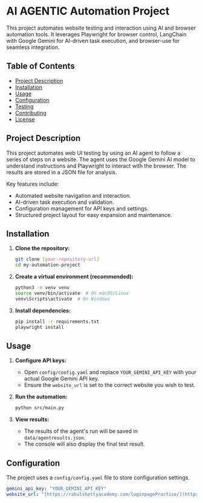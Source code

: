 # AI AGENTIC Automation Project

This project automates website testing and interaction using AI and browser automation tools. It leverages Playwright for browser control, LangChain with Google Gemini for AI-driven task execution, and browser-use for seamless integration.

## Table of Contents

-   [Project Description](#project-description)
-   [Installation](#installation)
-   [Usage](#usage)
-   [Configuration](#configuration)
-   [Testing](#testing)
-   [Contributing](#contributing)
-   [License](#license)

## Project Description

This project automates web UI testing by using an AI agent to follow a series of steps on a website. The agent uses the Google Gemini AI model to understand instructions and Playwright to interact with the browser. The results are stored in a JSON file for analysis.

Key features include:

-   Automated website navigation and interaction.
-   AI-driven task execution and validation.
-   Configuration management for API keys and settings.
-   Structured project layout for easy expansion and maintenance.

## Installation

1.  **Clone the repository:**

    ```bash
    git clone [your-repository-url]
    cd my-automation-project
    ```

2.  **Create a virtual environment (recommended):**

    ```bash
    python3 -m venv venv
    source venv/bin/activate  # On macOS/Linux
    venv\Scripts\activate  # On Windows
    ```

3.  **Install dependencies:**

    ```bash
    pip install -r requirements.txt
    playwright install
    ```

## Usage

1.  **Configure API keys:**
    * Open `config/config.yaml` and replace `YOUR_GEMINI_API_KEY` with your actual Google Gemini API key.
    * Ensure the `website_url` is set to the correct website you wish to test.

2.  **Run the automation:**

    ```bash
    python src/main.py
    ```

3.  **View results:**
    * The results of the agent's run will be saved in `data/agentresults.json`.
    * The console will also display the final test result.

## Configuration

The project uses a `config/config.yaml` file to store configuration settings.

```yaml
gemini_api_key: "YOUR_GEMINI_API_KEY"
website_url: "[https://rahulshettyacademy.com/loginpagePractise/](https://rahulshettyacademy.com/loginpagePractise/)"